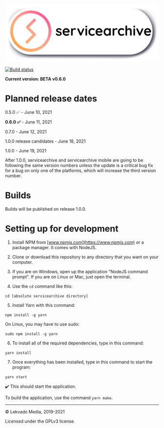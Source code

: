 ![servicearchive logo](https://github.com/lekvado/servicearchive/raw/master/assets/logo/title-pill-color-black.png "servicearchive")

[![Build status](https://github.com/lekvado/servicearchive/workflows/Build%20status/badge.svg)](https://github.com/lekvado/servicearchive/actions?query=workflow%3A%22Build+status%22)

**Current version: BETA v0.6.0**


# Planned release dates

0.5.0 ✅ - June 10, 2021

**0.6.0 ✅** - June 11, 2021

0.7.0 - June 12, 2021

1.0.0 release candidates - June 18, 2021

1.0.0 - June 19, 2021

After 1.0.0, servicearchive and servicearchive mobile are going to be following the same version numbers unless the update is a critical bug fix for a bug on only one of the platforms, which will increase the third version number.


# Builds

Builds will be published on release 1.0.0.


# Setting up for development

1. Install NPM from [www.npmjs.com](https://www.npmjs.com) or a package manager. It comes with NodeJS.

2. Clone or download this repository to any directory that you want on your computer.

3. If you are on Windows, open up the application "NodeJS command prompt". If you are on Linux or Mac, just open the terminal.

4. Use the ```cd``` command like this:

  ```cd [absolute servicearchive directory]```

5. Install Yarn with this command:

```npm install -g yarn```

On Linux, you may have to use sudo:

```sudo npm install -g yarn```

6. To install all of the required dependencies, type in this command:

  ```yarn install```

7. Once everything has been installed, type in this command to start the program:

  ```yarn start```

✔️ This should start the application.

To build the application, use the command ```yarn make```.


***

© Lekvado Media, 2019-2021

Licensed under the GPLv3 license.